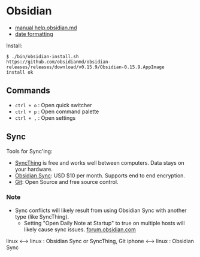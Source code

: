 # Obsidian
- [manual help.obsidian.md](https://help.obsidian.md/Plugins/Command+palette)
- [date formatting](https://momentjs.com/docs/#/displaying/format/)

Install:

```shell
$ ./bin/obsidian-install.sh
https://github.com/obsidianmd/obsidian-releases/releases/download/v0.15.9/Obsidian-0.15.9.AppImage
install ok
```

## Commands

- `ctrl + o` : Open quick switcher
- `ctrl + p` : Open command palette
- `ctrl + ,` : Open settings

## Sync

Tools for Sync'ing:

- [SyncThing](https://syncthing.net/) is free and works well between computers. Data stays on your hardware.
- [Obsidian Sync](https://obsidian.md/sync): USD $10 per month. Supports end to end encryption.
- [Git](https://git-scm.com/): Open Source and free source control.

### Note

- Sync conflicts will likely result from using Obsidian Sync with another type (like SyncThing).
  - Setting "Open Daily Note at Startup" to true on multiple hosts will likely cause sync issues. [forum.obsidian.com](https://forum.obsidian.md/t/obsidian-sync-updates-from-one-device-overwritten-by-another/33007)

linux  <--> linux : Obsidian Sync or SyncThing, Git
iphone <--> linux : Obsidian Sync


